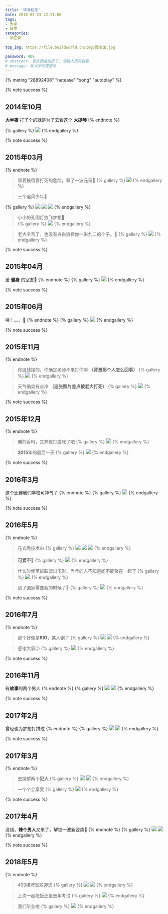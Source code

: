 ```yaml
---
title: '毕业纪念'
date: 2018-05-23 22:21:06
tags:
- 大学
- 日常
categories:
- 回忆录 
  
top_img: https://file.buildworld.cn/img/图书馆.jpg

password: 409
# abstract: 有东西被加密了, 请输入密码查看.
# message: 我大学的寝室号
---
```


{% meting "28892408" "netease" "song" "autoplay" %}
<p></p>

{% note success %}
## 2014年10月
**大半夜** 打了个的就是为了去看这个 **大提琴**
{% endnote %}

{% gallery %}
![](http://myuniversity.buildworld.cn/123.jpg)
{% endgallery %}


{% note success %}
## 2015年03月
{% endnote %}
>冒着被宿管打死的危险，煮了一波元宵🥘
{% gallery %}
![](http://myuniversity.buildworld.cn/IMG_20150305_180932.jpg)
{% endgallery %}


>三个追风少年🤪

{% gallery %}
![](http://myuniversity.buildworld.cn/IMG_20150305_205340.jpg)
![](http://myuniversity.buildworld.cn/IMG_20150305_205712.jpg)
![](http://myuniversity.buildworld.cn/IMG_20150305_205300.jpg)
{% endgallery %}

>小小的孔明灯放飞梦想🛫  
{% gallery %}
![](http://myuniversity.buildworld.cn/IMG_20150305_214910.jpg)
{% endgallery %}

>老大辛苦了，也没有白白浪费你一米九二的个子。🤣
{% gallery %}
![](http://myuniversity.buildworld.cn/IMG_20150331_214241.jpg)
{% endgallery %}
        
{% note success %}
## 2015年04月
爱 **健身** 的室友🥱
{% endnote %}
{% gallery %}
![](http://myuniversity.buildworld.cn/IMG_20150421_001616.jpg)
{% endgallery %}

{% note success %}
## 2015年06月
咦！。。。🤣
{% endnote %}
{% gallery %}
![](http://myuniversity.buildworld.cn/IMG_20150614_221100.jpg)
{% endgallery %}

{% note success %}
## 2015年11月
{% endnote %}
>你这线接的，你确定老师不来打你嘛 **（背景那个人怎么回事）**
{% gallery %}
![](http://myuniversity.buildworld.cn/IMG_20151109_171503.jpg)
{% endgallery %}

> 天气确实有点冷 **（这张照片差点被老大打死）**
{% gallery %}
![](http://myuniversity.buildworld.cn/IMG_20151110_122535.jpg)
{% endgallery %}

{% note success %}
## 2015年12月
{% endnote %}
>睡的香吗，又熬夜打游戏了吧
{% gallery %}
![](http://myuniversity.buildworld.cn/IMG_20151203_082134.jpg)
{% endgallery %}

>**2015**年的最后一天
{% gallery %}
![](http://myuniversity.buildworld.cn/IMG_20151231_184115.jpg)
{% endgallery %}        
      
{% note success %}
## 2016年3月
这个比赛我们学校可神气了
{% endnote %}
{% gallery %}
![](http://myuniversity.buildworld.cn/IMG_20160324_191007.jpg)
{% endgallery %}

{% note success %}
## 2016年5月
{% endnote %}
>花式秀技术👍
{% gallery %}
![](http://myuniversity.buildworld.cn/IMG_20160507_172319.jpg)
![](http://myuniversity.buildworld.cn/IMG_20160507_172332.jpg)
![](http://myuniversity.buildworld.cn/IMG_20160519_225550.jpg)
{% endgallery %}

>**可爱不🤣**
{% gallery %}
![](http://myuniversity.buildworld.cn/IMG_20160520_203302.jpg)
{% endgallery %}

>什么时候英雄联盟出电影，当年的人不知道能不能聚在一起了
{% gallery %}
![](http://myuniversity.buildworld.cn/IMG_20160608_204202.jpg)
{% endgallery %}

>到了国家需要我的时候了💪
{% gallery %}
![](http://myuniversity.buildworld.cn/IMG_20160617_173758_HDR.jpg)
{% endgallery %}

{% note success %}
## 2016年7月
{% endnote %}
>那个好像是**RIO**，某人倒了
{% gallery %}
![](http://myuniversity.buildworld.cn/IMG_20160507_194028.jpg)
![](http://myuniversity.buildworld.cn/IMG_20160507_210101.jpg)
{% endgallery %}

>感谢大家😛
{% gallery %}
![](http://myuniversity.buildworld.cn/IMG_20160701_224822.jpg)
{% endgallery %}

{% note success %}
## 2016年11月
有**故事**的两个男人
{% endnote %}
{% gallery %}
![](http://myuniversity.buildworld.cn/IMG_20161125_121947.jpg)
![](http://myuniversity.buildworld.cn/IMG_20161125_121934.jpg)
{% endgallery %}

{% note success %}
## 2017年2月
曾经也为梦想打拼过
{% endnote %}
{% gallery %}
![](http://myuniversity.buildworld.cn/IMG_20170218_174815.jpg)
![](http://myuniversity.buildworld.cn/IMG_20170303_174611.jpg)
{% endgallery %}

{% note success %}
## 2017年3月
{% endnote %}
>去探望两个**犯人**
{% gallery %}
![](http://myuniversity.buildworld.cn/IMG_20170325_214811.jpg)
![](http://myuniversity.buildworld.cn/IMG_20170325_221042.jpg)
{% endgallery %}
     
>一个个会享受
{% gallery %}
![](http://myuniversity.buildworld.cn/IMG_20170312_195019.jpg)
{% endgallery %}

{% note success %}
## 2017年4月
没错，**辣个男人**又来了，解锁一波新姿势🤣
{% endnote %}
{% gallery %}
![](http://myuniversity.buildworld.cn/IMG_20170430_213004.jpg)
![](http://myuniversity.buildworld.cn/IMG_20170430_215255.jpg)
{% endgallery %}

{% note success %}
## 2018年5月
{% endnote %}
> 409棋牌室欢迎您
{% gallery %}
![](http://myuniversity.buildworld.cn/IMG_20180523_235804.jpg)
![](http://myuniversity.buildworld.cn/IMG_20180521_114932.jpg)
{% endgallery %}
         
>上次一起吃饭还是去年考试
{% gallery %}
![](http://myuniversity.buildworld.cn/IMG_20180523_124637.jpg)
{% endgallery %}

>我们毕业啦
{% gallery %}
![](http://myuniversity.buildworld.cn/mmexport1527150846686.jpg)
{% endgallery %}
